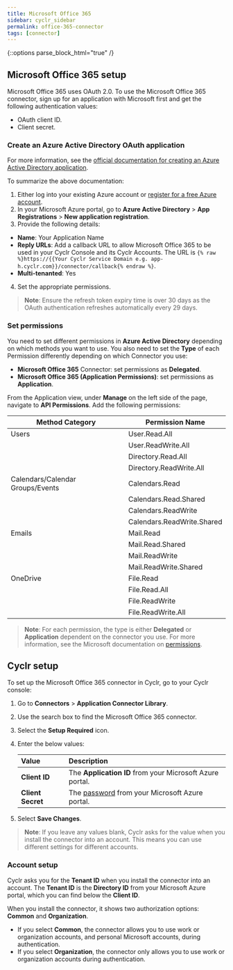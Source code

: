 ```yaml
---
title: Microsoft Office 365
sidebar: cyclr_sidebar
permalink: office-365-connector
tags: [connector]
---
```

{::options parse_block_html="true" /}
<section class="card">

## Microsoft Office 365 setup

Microsoft Office 365 uses OAuth 2.0. To use the Microsoft Office 365 connector, sign up for an application with Microsoft first and get the following authentication values:
* OAuth client ID.
* Client secret.

### Create an Azure Active Directory OAuth application

For more information, see the [official documentation for creating an Azure Active Directory application](https://docs.microsoft.com/en-us/azure/active-directory/develop/active-directory-integrating-applications).

To summarize the above documentation:

1. Either log into your existing Azure account or [register for a free Azure account](https://azure.microsoft.com/free/?WT.mc_id=A261C142F).
2. In your Microsoft Azure portal, go to **Azure Active Directory** > **App Registrations** > **New application registration**.
3. Provide the following details:

  * **Name**: Your Application Name
  * **Reply URLs**: Add a callback URL to allow Microsoft Office 365 to be used in your Cyclr Console and its Cyclr Accounts. The URL is `{% raw %}https://{{Your Cyclr Service Domain e.g. app-h.cyclr.com}}/connector/callback{% endraw %}`.
  * **Multi-tenanted**: Yes

4. Set the appropriate permissions.

> **Note**: Ensure the refresh token expiry time is over 30 days as the OAuth authentication refreshes automatically every 29 days.

### Set permissions

You need to set different permissions in **Azure Active Directory** depending on which methods you want to use. You also need to set the **Type** of each Permission differently depending on which Connector you use:

* **Microsoft Office 365** Connector: set permissions as **Delegated**.
* **Microsoft Office 365 (Application Permissions)**: set permissions as **Application**.

From the Application view, under **Manage** on the left side of the page, navigate to **API Permissions**. Add the following permissions:

| **Method Category**              | **Permission Name**        |
|----------------------------------|----------------------------|
| Users                            | User.Read.All              |
|                                  | User.ReadWrite.All         |
|                                  | Directory.Read.All         |
|                                  | Directory.ReadWrite.All    |
| Calendars/Calendar Groups/Events | Calendars.Read             |
|                                  | Calendars.Read.Shared      |
|                                  | Calendars.ReadWrite        |
|                                  | Calendars.ReadWrite.Shared |
| Emails                           | Mail.Read                  |
|                                  | Mail.Read.Shared           |
|                                  | Mail.ReadWrite             |
|                                  | Mail.ReadWrite.Shared      |
| OneDrive                         | File.Read                  |
|                                  | File.Read.All              |
|                                  | File.ReadWrite             |
|                                  | File.ReadWrite.All         |

> **Note**: For each permission, the type is either **Delegated** or **Application** dependent on the connector you use.
For more information, see the Microsoft documentation on [permissions](https://docs.microsoft.com/en-us/graph/permissions-reference).

</section>
<section class="card">

## Cyclr setup

To set up the Microsoft Office 365 connector in Cyclr, go to your Cyclr console:

1. Go to **Connectors** > **Application Connector Library**.

2. Use the search box to find the Microsoft Office 365 connector.

3. Select the **Setup Required** icon.

4. Enter the below values:

   | Value              | Description                                 |
   | :----------------- | :------------------------------------------ |
   | **Client ID**   | The **Application ID** from your Microsoft Azure portal.                       |
   | **Client Secret**   | The [password](#secret) from your Microsoft Azure portal.                             |

5. Select **Save Changes**.

> **Note**: If you leave any values blank, Cyclr asks for the value when you install the connector into an account. This means you can use different settings for different accounts.

### Account setup

Cyclr asks you for the **Tenant ID** when you install the connector into an account. The **Tenant ID**  is the **Directory ID** from your Microsoft Azure portal, which you can find below the **Client ID**.

When you install the connector, it shows two authorization options: **Common** and **Organization**.
* If you select **Common**, the connector allows you to use work or organization accounts, and personal Microsoft accounts, during authentication.
* If you select **Organization**, the connector only allows you to use work or organization accounts during authentication.
  

</section>
